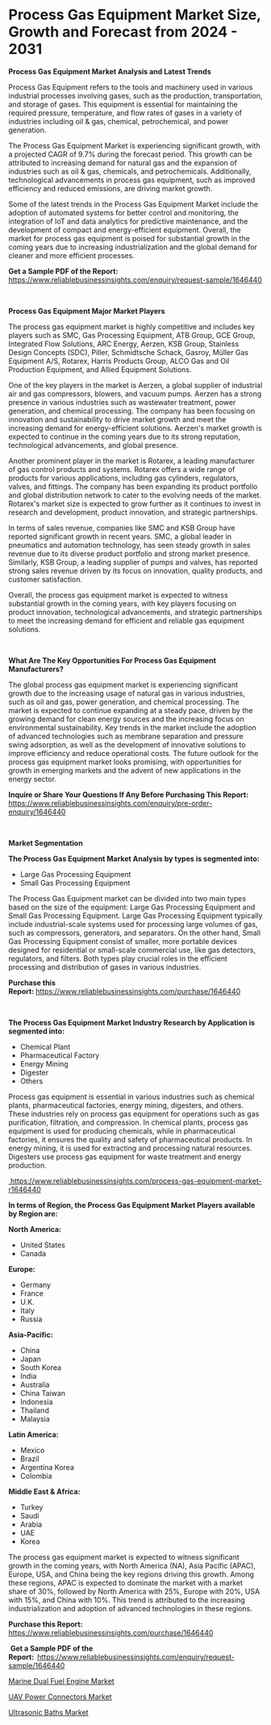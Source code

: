 <p><h1>Process Gas Equipment Market Size, Growth and Forecast from 2024 - 2031</h1></p><p><strong>Process Gas Equipment Market Analysis and Latest Trends</strong></p>
<p><p>Process Gas Equipment refers to the tools and machinery used in various industrial processes involving gases, such as the production, transportation, and storage of gases. This equipment is essential for maintaining the required pressure, temperature, and flow rates of gases in a variety of industries including oil & gas, chemical, petrochemical, and power generation.</p><p>The Process Gas Equipment Market is experiencing significant growth, with a projected CAGR of 9.7% during the forecast period. This growth can be attributed to increasing demand for natural gas and the expansion of industries such as oil & gas, chemicals, and petrochemicals. Additionally, technological advancements in process gas equipment, such as improved efficiency and reduced emissions, are driving market growth.</p><p>Some of the latest trends in the Process Gas Equipment Market include the adoption of automated systems for better control and monitoring, the integration of IoT and data analytics for predictive maintenance, and the development of compact and energy-efficient equipment. Overall, the market for process gas equipment is poised for substantial growth in the coming years due to increasing industrialization and the global demand for cleaner and more efficient processes.</p></p>
<p><strong>Get a Sample PDF of the Report:&nbsp;</strong> <a href="https://www.reliablebusinessinsights.com/enquiry/request-sample/1646440">https://www.reliablebusinessinsights.com/enquiry/request-sample/1646440</a></p>
<p>&nbsp;</p>
<p><strong>Process Gas Equipment Major Market Players</strong></p>
<p><p>The process gas equipment market is highly competitive and includes key players such as SMC, Gas Processing Equipment, ATB Group, GCE Group, Integrated Flow Solutions, ARC Energy, Aerzen, KSB Group, Stainless Design Concepts (SDC), Piller, Schmidtsche Schack, Gasroy, Müller Gas Equipment A/S, Rotarex, Harris Products Group, ALCO Gas and Oil Production Equipment, and Allied Equipment Solutions.</p><p>One of the key players in the market is Aerzen, a global supplier of industrial air and gas compressors, blowers, and vacuum pumps. Aerzen has a strong presence in various industries such as wastewater treatment, power generation, and chemical processing. The company has been focusing on innovation and sustainability to drive market growth and meet the increasing demand for energy-efficient solutions. Aerzen's market growth is expected to continue in the coming years due to its strong reputation, technological advancements, and global presence.</p><p>Another prominent player in the market is Rotarex, a leading manufacturer of gas control products and systems. Rotarex offers a wide range of products for various applications, including gas cylinders, regulators, valves, and fittings. The company has been expanding its product portfolio and global distribution network to cater to the evolving needs of the market. Rotarex's market size is expected to grow further as it continues to invest in research and development, product innovation, and strategic partnerships.</p><p>In terms of sales revenue, companies like SMC and KSB Group have reported significant growth in recent years. SMC, a global leader in pneumatics and automation technology, has seen steady growth in sales revenue due to its diverse product portfolio and strong market presence. Similarly, KSB Group, a leading supplier of pumps and valves, has reported strong sales revenue driven by its focus on innovation, quality products, and customer satisfaction.</p><p>Overall, the process gas equipment market is expected to witness substantial growth in the coming years, with key players focusing on product innovation, technological advancements, and strategic partnerships to meet the increasing demand for efficient and reliable gas equipment solutions.</p></p>
<p>&nbsp;</p>
<p><strong>What Are The Key Opportunities For Process Gas Equipment Manufacturers?</strong></p>
<p><p>The global process gas equipment market is experiencing significant growth due to the increasing usage of natural gas in various industries, such as oil and gas, power generation, and chemical processing. The market is expected to continue expanding at a steady pace, driven by the growing demand for clean energy sources and the increasing focus on environmental sustainability. Key trends in the market include the adoption of advanced technologies such as membrane separation and pressure swing adsorption, as well as the development of innovative solutions to improve efficiency and reduce operational costs. The future outlook for the process gas equipment market looks promising, with opportunities for growth in emerging markets and the advent of new applications in the energy sector.</p></p>
<p><strong>Inquire or Share Your Questions If Any Before Purchasing This Report:</strong> <a href="https://www.reliablebusinessinsights.com/enquiry/pre-order-enquiry/1646440">https://www.reliablebusinessinsights.com/enquiry/pre-order-enquiry/1646440</a></p>
<p>&nbsp;</p>
<p><strong>Market Segmentation</strong></p>
<p><strong>The Process Gas Equipment Market Analysis by types is segmented into:</strong></p>
<p><ul><li>Large Gas Processing Equipment</li><li>Small Gas Processing Equipment</li></ul></p>
<p><p>The Process Gas Equipment market can be divided into two main types based on the size of the equipment: Large Gas Processing Equipment and Small Gas Processing Equipment. Large Gas Processing Equipment typically include industrial-scale systems used for processing large volumes of gas, such as compressors, generators, and separators. On the other hand, Small Gas Processing Equipment consist of smaller, more portable devices designed for residential or small-scale commercial use, like gas detectors, regulators, and filters. Both types play crucial roles in the efficient processing and distribution of gases in various industries.</p></p>
<p><strong>Purchase this Report:&nbsp;</strong><a href="https://www.reliablebusinessinsights.com/purchase/1646440">https://www.reliablebusinessinsights.com/purchase/1646440</a></p>
<p>&nbsp;</p>
<p><strong>The Process Gas Equipment Market Industry Research by Application is segmented into:</strong></p>
<p><ul><li>Chemical Plant</li><li>Pharmaceutical Factory</li><li>Energy Mining</li><li>Digester</li><li>Others</li></ul></p>
<p><p>Process gas equipment is essential in various industries such as chemical plants, pharmaceutical factories, energy mining, digesters, and others. These industries rely on process gas equipment for operations such as gas purification, filtration, and compression. In chemical plants, process gas equipment is used for producing chemicals, while in pharmaceutical factories, it ensures the quality and safety of pharmaceutical products. In energy mining, it is used for extracting and processing natural resources. Digesters use process gas equipment for waste treatment and energy production.</p></p>
<p><a href="https://www.reliablebusinessinsights.com/process-gas-equipment-market-r1646440">&nbsp;https://www.reliablebusinessinsights.com/process-gas-equipment-market-r1646440</a></p>
<p><strong>In terms of Region, the Process Gas Equipment Market Players available by Region are:</strong></p>
<p>
    <p> <strong> North America: </strong>
        <ul>
            <li>United States</li>
            <li>Canada</li>
        </ul>
        </p> 
    <p> <strong> Europe: </strong>
        <ul>
            <li>Germany</li>
            <li>France</li>
            <li>U.K.</li>
            <li>Italy</li>
            <li>Russia</li>
        </ul>
        </p> 
    <p> <strong> Asia-Pacific: </strong>
        <ul>
            <li>China</li>
            <li>Japan</li>
            <li>South Korea</li>
            <li>India</li>
            <li>Australia</li>
            <li>China Taiwan</li>
            <li>Indonesia</li>
            <li>Thailand</li>
            <li>Malaysia</li>
        </ul>
        </p> 
    <p> <strong> Latin America: </strong>
        <ul>
            <li>Mexico</li>
            <li>Brazil</li>
            <li>Argentina Korea</li>
            <li>Colombia</li>
        </ul>
        </p> 
    <p> <strong> Middle East & Africa: </strong>
        <ul>
            <li>Turkey</li>
            <li>Saudi</li>
            <li>Arabia</li>
            <li>UAE</li>
            <li>Korea</li>
        </ul>
    </p>
    </p>
<p><p>The process gas equipment market is expected to witness significant growth in the coming years, with North America (NA), Asia Pacific (APAC), Europe, USA, and China being the key regions driving this growth. Among these regions, APAC is expected to dominate the market with a market share of 30%, followed by North America with 25%, Europe with 20%, USA with 15%, and China with 10%. This trend is attributed to the increasing industrialization and adoption of advanced technologies in these regions.</p></p>
<p><strong>Purchase this Report: </strong><a href="https://www.reliablebusinessinsights.com/purchase/1646440">https://www.reliablebusinessinsights.com/purchase/1646440</a></p>
<p>&nbsp;<strong>Get a Sample PDF of the Report:&nbsp;&nbsp;</strong><a href="https://www.reliablebusinessinsights.com/enquiry/request-sample/1646440">https://www.reliablebusinessinsights.com/enquiry/request-sample/1646440</a></p>
<p><strong></strong></p>
<p><p><a href="https://github.com/edytherolanlouisejk1miz0wig/Market-Research-Report-List-3/blob/main/marine-dual-fuel-engine-market.md">Marine Dual Fuel Engine Market</a></p><p><a href="https://view.publitas.com/reportprime-1/navigating-the-global-uav-power-connectors-market-landscape-trends-forecasts-and-impact-analysis-2024-2031-covered-in-161-pages/">UAV Power Connectors Market</a></p><p><a href="https://github.com/peachesmcdowel1/Market-Research-Report-List-3/blob/main/ultrasonic-baths-market.md">Ultrasonic Baths Market</a></p></p>